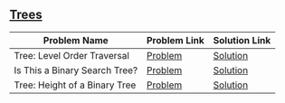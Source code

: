 ## [Trees](https://www.hackerrank.com/domains/data-structures/trees)

Problem Name|Problem Link|Solution Link
---|---|---
Tree: Level Order Traversal|[Problem](https://www.hackerrank.com/challenges/tree-level-order-traversal/problem)|[Solution](/tree-level-order-traversal.cpp)
Is This a Binary Search Tree?|[Problem](https://www.hackerrank.com/challenges/is-binary-search-tree/problem)|[Solution](/is-binary-search-tree.cpp)
Tree: Height of a Binary Tree|[Problem](https://www.hackerrank.com/challenges/tree-height-of-a-binary-tree/problem)|[Solution](/tree-height-of-a-binary-tree.cpp)

